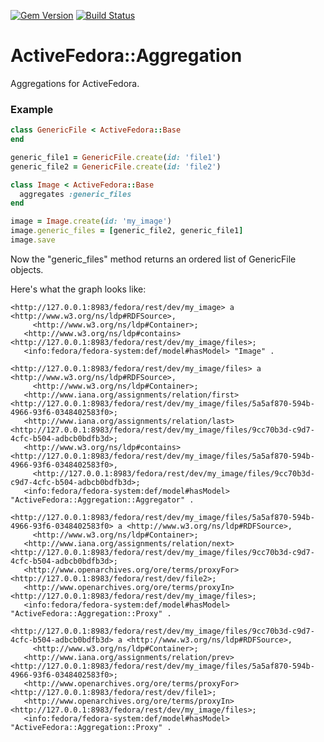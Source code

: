 [![Gem Version](https://badge.fury.io/rb/activefedora-aggregation.svg)](http://badge.fury.io/rb/activefedora-aggregation) [![Build Status](https://travis-ci.org/curationexperts/activefedora-aggregation.svg?branch=v0.1.0)](https://travis-ci.org/curationexperts/activefedora-aggregation)
# ActiveFedora::Aggregation

Aggregations for ActiveFedora.

### Example
```ruby
class GenericFile < ActiveFedora::Base
end

generic_file1 = GenericFile.create(id: 'file1')
generic_file2 = GenericFile.create(id: 'file2')

class Image < ActiveFedora::Base
  aggregates :generic_files
end

image = Image.create(id: 'my_image')
image.generic_files = [generic_file2, generic_file1]
image.save

```

Now the "generic\_files" method returns an ordered list of GenericFile objects.

Here's what the graph looks like:

```ttl
<http://127.0.0.1:8983/fedora/rest/dev/my_image> a <http://www.w3.org/ns/ldp#RDFSource>,
     <http://www.w3.org/ns/ldp#Container>;
   <http://www.w3.org/ns/ldp#contains> <http://127.0.0.1:8983/fedora/rest/dev/my_image/files>;
   <info:fedora/fedora-system:def/model#hasModel> "Image" .

<http://127.0.0.1:8983/fedora/rest/dev/my_image/files> a <http://www.w3.org/ns/ldp#RDFSource>,
     <http://www.w3.org/ns/ldp#Container>;
   <http://www.iana.org/assignments/relation/first> <http://127.0.0.1:8983/fedora/rest/dev/my_image/files/5a5af870-594b-4966-93f6-0348402583f0>;
   <http://www.iana.org/assignments/relation/last> <http://127.0.0.1:8983/fedora/rest/dev/my_image/files/9cc70b3d-c9d7-4cfc-b504-adbcb0bdfb3d>;
   <http://www.w3.org/ns/ldp#contains> <http://127.0.0.1:8983/fedora/rest/dev/my_image/files/5a5af870-594b-4966-93f6-0348402583f0>,
     <http://127.0.0.1:8983/fedora/rest/dev/my_image/files/9cc70b3d-c9d7-4cfc-b504-adbcb0bdfb3d>;
   <info:fedora/fedora-system:def/model#hasModel> "ActiveFedora::Aggregation::Aggregator" .

<http://127.0.0.1:8983/fedora/rest/dev/my_image/files/5a5af870-594b-4966-93f6-0348402583f0> a <http://www.w3.org/ns/ldp#RDFSource>,
     <http://www.w3.org/ns/ldp#Container>;
   <http://www.iana.org/assignments/relation/next> <http://127.0.0.1:8983/fedora/rest/dev/my_image/files/9cc70b3d-c9d7-4cfc-b504-adbcb0bdfb3d>;
   <http://www.openarchives.org/ore/terms/proxyFor> <http://127.0.0.1:8983/fedora/rest/dev/file2>;
   <http://www.openarchives.org/ore/terms/proxyIn> <http://127.0.0.1:8983/fedora/rest/dev/my_image/files>;
   <info:fedora/fedora-system:def/model#hasModel> "ActiveFedora::Aggregation::Proxy" .

<http://127.0.0.1:8983/fedora/rest/dev/my_image/files/9cc70b3d-c9d7-4cfc-b504-adbcb0bdfb3d> a <http://www.w3.org/ns/ldp#RDFSource>,
     <http://www.w3.org/ns/ldp#Container>;
   <http://www.iana.org/assignments/relation/prev> <http://127.0.0.1:8983/fedora/rest/dev/my_image/files/5a5af870-594b-4966-93f6-0348402583f0>;
   <http://www.openarchives.org/ore/terms/proxyFor> <http://127.0.0.1:8983/fedora/rest/dev/file1>;
   <http://www.openarchives.org/ore/terms/proxyIn> <http://127.0.0.1:8983/fedora/rest/dev/my_image/files>;
   <info:fedora/fedora-system:def/model#hasModel> "ActiveFedora::Aggregation::Proxy" .
```
